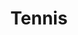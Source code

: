 ---
title: "Tennis"
excerpt: "About NTRP rank 3.0-3.5 <br/><img src='/images/federa.jpg' width='110%'>"
collection: interests
---